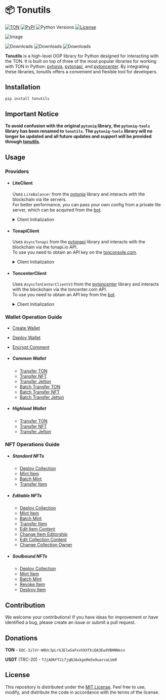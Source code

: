 # 📦 Tonutils

[![TON](https://img.shields.io/badge/TON-grey?logo=TON&logoColor=40AEF0)](https://ton.org)
[![PyPI](https://img.shields.io/pypi/v/tonutils.svg?color=FFE873&labelColor=3776AB)](https://pypi.python.org/pypi/tonutils)
![Python Versions](https://img.shields.io/badge/Python-3.10%20--%203.11-black?color=FFE873&labelColor=3776AB)
[![License](https://img.shields.io/github/license/nessshon/tonutils)](https://github.com/nessshon/tonutils/blob/main/LICENSE)

![Image](https://telegra.ph//file/8bfd0873357eb10472e97.jpg)

![Downloads](https://pepy.tech/badge/tonutils)
![Downloads](https://pepy.tech/badge/tonutils/month)
![Downloads](https://pepy.tech/badge/tonutils/week)

**Tonutils** is a high-level OOP library for Python designed for interacting with the TON. It is built on
top of three of the most popular libraries for working with TON in
Python: [pytoniq](https://github.com/yungwine/pytoniq), [pytonapi](https://github.com/tonkeeper/pytonapi),
and [pytoncenter](https://github.com/Ton-Dynasty/pytoncenter). By integrating these libraries, tonutils offers a
convenient and flexible tool for developers.

## Installation

```bash
pip install tonutils
```

## Important Notice

**To avoid confusion with the original `pytoniq` library, the `pytoniq-tools` library has been renamed to `tonutils`. The `pytoniq-tools` library will no longer be updated and all future updates and support will be provided through [tonutils](https://github.com/nessshon/tonutils).**

## Usage

### Providers

- #### **LiteClient**
  Uses `LiteBalancer` from the [pytoniq](https://github.com/yungwine/pytoniq) library and interacts with the blockchain
  via lite servers.\
  For better performance, you can pass your own config from a private lite server, which can be acquired from
  the <a href="https://t.me/liteserver_bot" target="_blank">bot</a>.

  <details>
  <summary>Client Initialization</summary>

  ```python
  from tonutils.client import LiteClient

  config = None
  IS_TESTNET = True
  client = LiteClient(config=config, is_testnet=IS_TESTNET)
  ```

  </details>

- #### **TonapiClient**
  Uses `AsyncTonapi` from the [pytonapi](https://github.com/tonkeeper/pytonapi) library and interacts with the
  blockchain via the tonapi.io API.\
  To use you need to obtain an API key on the <a href="https://tonconsole.com" target="_blank">tonconsole.com</a>.

  <details>
  <summary>Client Initialization</summary>

  ```python
  from tonutils.client import TonapiClient

  API_KEY = ""
  IS_TESTNET = True
  client = TonapiClient(api_key=API_KEY, is_testnet=IS_TESTNET)
  ```

  </details>

- #### **ToncenterClient**
  Uses `AsyncTonCenterClientV3` from the [pytoncenter](https://github.com/Ton-Dynasty/pytoncenter) library and interacts
  with the blockchain via the toncenter.com API.\
  To use you need to obtain an API key from the <a href="https://t.me/tonapibot" target="_blank">bot</a>.

  <details>
  <summary>Client Initialization</summary>

  ```python
  from tonutils.client import ToncenterClient

  API_KEY = ""
  IS_TESTNET = True
  client = ToncenterClient(api_key=API_KEY, is_testnet=IS_TESTNET)
  ```

  </details>

### Wallet Operation Guide

- [Create Wallet](https://github.com/nessshon/tonutils/blob/main/examples/wallet/create_wallet.py)
- [Deploy Wallet](https://github.com/nessshon/tonutils/blob/main/examples/wallet/deploy_wallet.py)
- [Encrypt Comment](https://github.com/nessshon/tonutils/blob/main/examples/wallet/encrypt_comment.py)

- ##### **Common Wallet**

    - [Transfer TON](https://github.com/nessshon/tonutils/blob/main/examples/wallet/common/transfer_ton.py)
    - [Transfer NFT](https://github.com/nessshon/tonutils/blob/main/examples/wallet/common/transfer_nft.py)
    - [Transfer Jetton](https://github.com/nessshon/tonutils/blob/main/examples/wallet/common/transfer_jetton.py)
    - [Batch Transfer TON](https://github.com/nessshon/tonutils/blob/main/examples/wallet/common/batch_transfer_ton.py)
    - [Batch Transfer NFT](https://github.com/nessshon/tonutils/blob/main/examples/wallet/common/batch_transfer_nft.py)
    - [Batch Transfer Jetton](https://github.com/nessshon/tonutils/blob/main/examples/wallet/common/batch_transfer_jetton.py)

- ##### **Highload Wallet**
    - [Transfer TON](https://github.com/nessshon/tonutils/blob/main/examples/wallet/highload/transfer_ton.py)
    - [Transfer NFT](https://github.com/nessshon/tonutils/blob/main/examples/wallet/highload/transfer_nft.py)
    - [Transfer Jetton](https://github.com/nessshon/tonutils/blob/main/examples/wallet/highload/transfer_jetton.py)

### NFT Operations Guide

- ##### **Standard NFTs**

    - [Deploy Collection](https://github.com/nessshon/tonutils/blob/main/examples/nft/standard/deploy_collection.py)
    - [Mint Item](https://github.com/nessshon/tonutils/blob/main/examples/nft/standard/mint_item.py)
    - [Batch Mint](https://github.com/nessshon/tonutils/blob/main/examples/nft/standard/batch_mint.py)
    - [Transfer Item](https://github.com/nessshon/tonutils/blob/main/examples/nft/transfer_item.py)

- ##### **Editable NFTs**

    - [Deploy Collection](https://github.com/nessshon/tonutils/blob/main/examples/nft/editbale/deploy_collection.py)
    - [Mint Item](https://github.com/nessshon/tonutils/blob/main/examples/nft/editbale/mint_item.py)
    - [Batch Mint](https://github.com/nessshon/tonutils/blob/main/examples/nft/editbale/batch_mint.py)
    - [Transfer Item](https://github.com/nessshon/tonutils/blob/main/examples/nft/transfer_item.py)
    - [Edit Item Content](https://github.com/nessshon/tonutils/blob/main/examples/nft/editbale/edit_item_content.py)
    - [Change Item Editorship](https://github.com/nessshon/tonutils/blob/main/examples/nft/editbale/change_item_editorship.py)
    - [Edit Collection Content](https://github.com/nessshon/tonutils/blob/main/examples/nft/editbale/edit_collection_content.py)
    - [Change Collection Owner](https://github.com/nessshon/tonutils/blob/main/examples/nft/editbale/change_collection_owner.py)

- ##### **Soulbound NFTs**

    - [Deploy Collection](https://github.com/nessshon/tonutils/blob/main/examples/nft/soulbound/deploy_collection.py)
    - [Mint Item](https://github.com/nessshon/tonutils/blob/main/examples/nft/soulbound/mint_item.py)
    - [Batch Mint](https://github.com/nessshon/tonutils/blob/main/examples/nft/soulbound/batch_mint.py)
    - [Revoke Item](https://github.com/nessshon/tonutils/blob/main/examples/nft/soulbound/revoke_item.py)
    - [Destroy Item](https://github.com/nessshon/tonutils/blob/main/examples/nft/soulbound/destroy_item.py)

## Contribution

We welcome your contributions! If you have ideas for improvement or have identified a bug, please create an issue or
submit a pull request.

## Donations

**TON** - `EQC-3ilVr-W0Uc3pLrGJElwSaFxvhXXfkiQA3EwdVBHNNess`

**USDT** (TRC-20) - `TJjADKFT2i7jqNJAxkgeRm5o9uarcoLUeR`

## License

This repository is distributed under the [MIT License](https://github.com/nessshon/tonutils/blob/main/LICENSE).
Feel free to use, modify, and distribute the code in accordance with the terms of the license.

